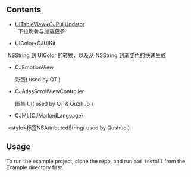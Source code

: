 ## Contents

* [UITableView+CJPullUpdator](https://github.com/fminorwang/CJUIKit/wiki/UITableView-CJUIKit)  
  
  下拉刷新与加载更多
  
* UIColor+CJUIKit
  
  NSString 到 UIColor 的转换，以及从 NSString 到渐变色的快速生成
 
* CJEmotionView

  彩蛋( used by QT )
 
* CJAtlasScrollViewController

  图集 UI( used by QT & QuShuo )
  
* CJML(CJMarkedLanguage)

  \<style>标签NSAttributedString( used by Qushuo )
 
## Usage

To run the example project, clone the repo, and run `pod install` from the Example directory first.
